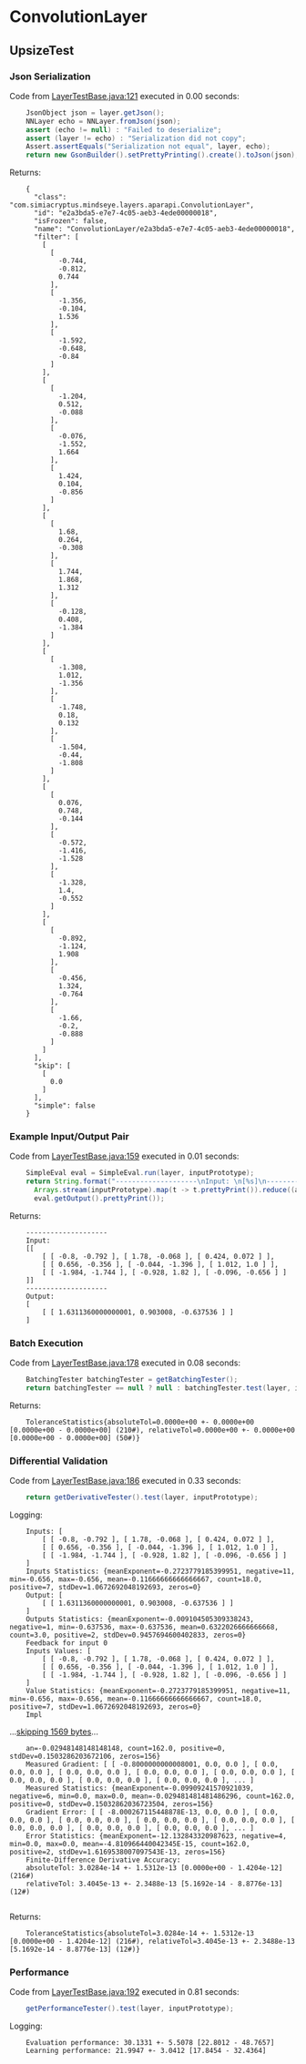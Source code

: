 # ConvolutionLayer
## UpsizeTest
### Json Serialization
Code from [LayerTestBase.java:121](../../../../../../../../src/test/java/com/simiacryptus/mindseye/layers/LayerTestBase.java#L121) executed in 0.00 seconds: 
```java
    JsonObject json = layer.getJson();
    NNLayer echo = NNLayer.fromJson(json);
    assert (echo != null) : "Failed to deserialize";
    assert (layer != echo) : "Serialization did not copy";
    Assert.assertEquals("Serialization not equal", layer, echo);
    return new GsonBuilder().setPrettyPrinting().create().toJson(json);
```

Returns: 

```
    {
      "class": "com.simiacryptus.mindseye.layers.aparapi.ConvolutionLayer",
      "id": "e2a3bda5-e7e7-4c05-aeb3-4ede00000018",
      "isFrozen": false,
      "name": "ConvolutionLayer/e2a3bda5-e7e7-4c05-aeb3-4ede00000018",
      "filter": [
        [
          [
            -0.744,
            -0.812,
            0.744
          ],
          [
            -1.356,
            -0.104,
            1.536
          ],
          [
            -1.592,
            -0.648,
            -0.84
          ]
        ],
        [
          [
            -1.204,
            0.512,
            -0.088
          ],
          [
            -0.076,
            -1.552,
            1.664
          ],
          [
            1.424,
            0.104,
            -0.856
          ]
        ],
        [
          [
            1.68,
            0.264,
            -0.308
          ],
          [
            1.744,
            1.868,
            1.312
          ],
          [
            -0.128,
            0.408,
            -1.384
          ]
        ],
        [
          [
            -1.308,
            1.012,
            -1.356
          ],
          [
            -1.748,
            0.18,
            0.132
          ],
          [
            -1.504,
            -0.44,
            -1.808
          ]
        ],
        [
          [
            0.076,
            0.748,
            -0.144
          ],
          [
            -0.572,
            -1.416,
            -1.528
          ],
          [
            -1.328,
            1.4,
            -0.552
          ]
        ],
        [
          [
            -0.892,
            -1.124,
            1.908
          ],
          [
            -0.456,
            1.324,
            -0.764
          ],
          [
            -1.66,
            -0.2,
            -0.888
          ]
        ]
      ],
      "skip": [
        [
          0.0
        ]
      ],
      "simple": false
    }
```



### Example Input/Output Pair
Code from [LayerTestBase.java:159](../../../../../../../../src/test/java/com/simiacryptus/mindseye/layers/LayerTestBase.java#L159) executed in 0.01 seconds: 
```java
    SimpleEval eval = SimpleEval.run(layer, inputPrototype);
    return String.format("--------------------\nInput: \n[%s]\n--------------------\nOutput: \n%s",
      Arrays.stream(inputPrototype).map(t -> t.prettyPrint()).reduce((a, b) -> a + ",\n" + b).get(),
      eval.getOutput().prettyPrint());
```

Returns: 

```
    --------------------
    Input: 
    [[
    	[ [ -0.8, -0.792 ], [ 1.78, -0.068 ], [ 0.424, 0.072 ] ],
    	[ [ 0.656, -0.356 ], [ -0.044, -1.396 ], [ 1.012, 1.0 ] ],
    	[ [ -1.984, -1.744 ], [ -0.928, 1.82 ], [ -0.096, -0.656 ] ]
    ]]
    --------------------
    Output: 
    [
    	[ [ 1.6311360000000001, 0.903008, -0.637536 ] ]
    ]
```



### Batch Execution
Code from [LayerTestBase.java:178](../../../../../../../../src/test/java/com/simiacryptus/mindseye/layers/LayerTestBase.java#L178) executed in 0.08 seconds: 
```java
    BatchingTester batchingTester = getBatchingTester();
    return batchingTester == null ? null : batchingTester.test(layer, inputPrototype);
```

Returns: 

```
    ToleranceStatistics{absoluteTol=0.0000e+00 +- 0.0000e+00 [0.0000e+00 - 0.0000e+00] (210#), relativeTol=0.0000e+00 +- 0.0000e+00 [0.0000e+00 - 0.0000e+00] (50#)}
```



### Differential Validation
Code from [LayerTestBase.java:186](../../../../../../../../src/test/java/com/simiacryptus/mindseye/layers/LayerTestBase.java#L186) executed in 0.33 seconds: 
```java
    return getDerivativeTester().test(layer, inputPrototype);
```
Logging: 
```
    Inputs: [
    	[ [ -0.8, -0.792 ], [ 1.78, -0.068 ], [ 0.424, 0.072 ] ],
    	[ [ 0.656, -0.356 ], [ -0.044, -1.396 ], [ 1.012, 1.0 ] ],
    	[ [ -1.984, -1.744 ], [ -0.928, 1.82 ], [ -0.096, -0.656 ] ]
    ]
    Inputs Statistics: {meanExponent=-0.2723779185399951, negative=11, min=-0.656, max=-0.656, mean=-0.11666666666666667, count=18.0, positive=7, stdDev=1.0672692048192693, zeros=0}
    Output: [
    	[ [ 1.6311360000000001, 0.903008, -0.637536 ] ]
    ]
    Outputs Statistics: {meanExponent=-0.009104505309338243, negative=1, min=-0.637536, max=-0.637536, mean=0.6322026666666668, count=3.0, positive=2, stdDev=0.9457694600402833, zeros=0}
    Feedback for input 0
    Inputs Values: [
    	[ [ -0.8, -0.792 ], [ 1.78, -0.068 ], [ 0.424, 0.072 ] ],
    	[ [ 0.656, -0.356 ], [ -0.044, -1.396 ], [ 1.012, 1.0 ] ],
    	[ [ -1.984, -1.744 ], [ -0.928, 1.82 ], [ -0.096, -0.656 ] ]
    ]
    Value Statistics: {meanExponent=-0.2723779185399951, negative=11, min=-0.656, max=-0.656, mean=-0.11666666666666667, count=18.0, positive=7, stdDev=1.0672692048192693, zeros=0}
    Impl
```
...[skipping 1569 bytes](etc/4.txt)...
```
    an=-0.02948148148148148, count=162.0, positive=0, stdDev=0.1503286203672106, zeros=156}
    Measured Gradient: [ [ -0.8000000000008001, 0.0, 0.0 ], [ 0.0, 0.0, 0.0 ], [ 0.0, 0.0, 0.0 ], [ 0.0, 0.0, 0.0 ], [ 0.0, 0.0, 0.0 ], [ 0.0, 0.0, 0.0 ], [ 0.0, 0.0, 0.0 ], [ 0.0, 0.0, 0.0 ], ... ]
    Measured Statistics: {meanExponent=-0.09909241570921039, negative=6, min=0.0, max=0.0, mean=-0.029481481481486296, count=162.0, positive=0, stdDev=0.15032862036723504, zeros=156}
    Gradient Error: [ [ -8.000267115448878E-13, 0.0, 0.0 ], [ 0.0, 0.0, 0.0 ], [ 0.0, 0.0, 0.0 ], [ 0.0, 0.0, 0.0 ], [ 0.0, 0.0, 0.0 ], [ 0.0, 0.0, 0.0 ], [ 0.0, 0.0, 0.0 ], [ 0.0, 0.0, 0.0 ], ... ]
    Error Statistics: {meanExponent=-12.132843320987623, negative=4, min=0.0, max=0.0, mean=-4.810966440042345E-15, count=162.0, positive=2, stdDev=1.6169538007097543E-13, zeros=156}
    Finite-Difference Derivative Accuracy:
    absoluteTol: 3.0284e-14 +- 1.5312e-13 [0.0000e+00 - 1.4204e-12] (216#)
    relativeTol: 3.4045e-13 +- 2.3488e-13 [5.1692e-14 - 8.8776e-13] (12#)
    
```

Returns: 

```
    ToleranceStatistics{absoluteTol=3.0284e-14 +- 1.5312e-13 [0.0000e+00 - 1.4204e-12] (216#), relativeTol=3.4045e-13 +- 2.3488e-13 [5.1692e-14 - 8.8776e-13] (12#)}
```



### Performance
Code from [LayerTestBase.java:192](../../../../../../../../src/test/java/com/simiacryptus/mindseye/layers/LayerTestBase.java#L192) executed in 0.81 seconds: 
```java
    getPerformanceTester().test(layer, inputPrototype);
```
Logging: 
```
    Evaluation performance: 30.1331 +- 5.5078 [22.8012 - 48.7657]
    Learning performance: 21.9947 +- 3.0412 [17.8454 - 32.4364]
    
```


